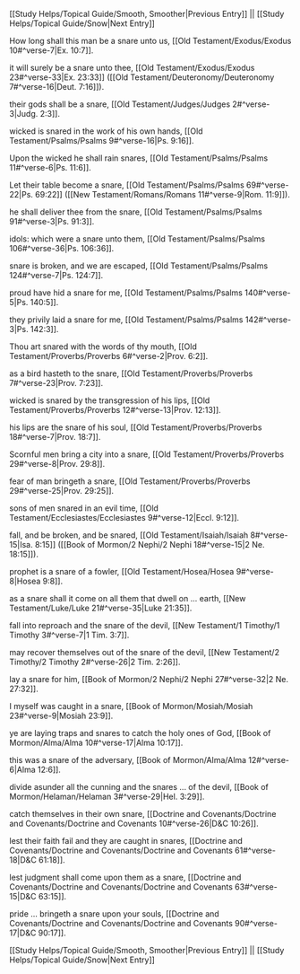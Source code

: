 [[Study Helps/Topical Guide/Smooth, Smoother|Previous Entry]]  ||  [[Study Helps/Topical Guide/Snow|Next Entry]]

 How long shall this man be a snare unto us, [[Old Testament/Exodus/Exodus 10#^verse-7|Ex. 10:7]].

 it will surely be a snare unto thee, [[Old Testament/Exodus/Exodus 23#^verse-33|Ex. 23:33]] ([[Old Testament/Deuteronomy/Deuteronomy 7#^verse-16|Deut. 7:16]]).

 their gods shall be a snare, [[Old Testament/Judges/Judges 2#^verse-3|Judg. 2:3]].

 wicked is snared in the work of his own hands, [[Old Testament/Psalms/Psalms 9#^verse-16|Ps. 9:16]].

 Upon the wicked he shall rain snares, [[Old Testament/Psalms/Psalms 11#^verse-6|Ps. 11:6]].

 Let their table become a snare, [[Old Testament/Psalms/Psalms 69#^verse-22|Ps. 69:22]] ([[New Testament/Romans/Romans 11#^verse-9|Rom. 11:9]]).

 he shall deliver thee from the snare, [[Old Testament/Psalms/Psalms 91#^verse-3|Ps. 91:3]].

 idols: which were a snare unto them, [[Old Testament/Psalms/Psalms 106#^verse-36|Ps. 106:36]].

 snare is broken, and we are escaped, [[Old Testament/Psalms/Psalms 124#^verse-7|Ps. 124:7]].

 proud have hid a snare for me, [[Old Testament/Psalms/Psalms 140#^verse-5|Ps. 140:5]].

 they privily laid a snare for me, [[Old Testament/Psalms/Psalms 142#^verse-3|Ps. 142:3]].

 Thou art snared with the words of thy mouth, [[Old Testament/Proverbs/Proverbs 6#^verse-2|Prov. 6:2]].

 as a bird hasteth to the snare, [[Old Testament/Proverbs/Proverbs 7#^verse-23|Prov. 7:23]].

 wicked is snared by the transgression of his lips, [[Old Testament/Proverbs/Proverbs 12#^verse-13|Prov. 12:13]].

 his lips are the snare of his soul, [[Old Testament/Proverbs/Proverbs 18#^verse-7|Prov. 18:7]].

 Scornful men bring a city into a snare, [[Old Testament/Proverbs/Proverbs 29#^verse-8|Prov. 29:8]].

 fear of man bringeth a snare, [[Old Testament/Proverbs/Proverbs 29#^verse-25|Prov. 29:25]].

 sons of men snared in an evil time, [[Old Testament/Ecclesiastes/Ecclesiastes 9#^verse-12|Eccl. 9:12]].

 fall, and be broken, and be snared, [[Old Testament/Isaiah/Isaiah 8#^verse-15|Isa. 8:15]] ([[Book of Mormon/2 Nephi/2 Nephi 18#^verse-15|2 Ne. 18:15]]).

 prophet is a snare of a fowler, [[Old Testament/Hosea/Hosea 9#^verse-8|Hosea 9:8]].

 as a snare shall it come on all them that dwell on ... earth, [[New Testament/Luke/Luke 21#^verse-35|Luke 21:35]].

 fall into reproach and the snare of the devil, [[New Testament/1 Timothy/1 Timothy 3#^verse-7|1 Tim. 3:7]].

 may recover themselves out of the snare of the devil, [[New Testament/2 Timothy/2 Timothy 2#^verse-26|2 Tim. 2:26]].

 lay a snare for him, [[Book of Mormon/2 Nephi/2 Nephi 27#^verse-32|2 Ne. 27:32]].

 I myself was caught in a snare, [[Book of Mormon/Mosiah/Mosiah 23#^verse-9|Mosiah 23:9]].

 ye are laying traps and snares to catch the holy ones of God, [[Book of Mormon/Alma/Alma 10#^verse-17|Alma 10:17]].

 this was a snare of the adversary, [[Book of Mormon/Alma/Alma 12#^verse-6|Alma 12:6]].

 divide asunder all the cunning and the snares ... of the devil, [[Book of Mormon/Helaman/Helaman 3#^verse-29|Hel. 3:29]].

 catch themselves in their own snare, [[Doctrine and Covenants/Doctrine and Covenants/Doctrine and Covenants 10#^verse-26|D&C 10:26]].

 lest their faith fail and they are caught in snares, [[Doctrine and Covenants/Doctrine and Covenants/Doctrine and Covenants 61#^verse-18|D&C 61:18]].

 lest judgment shall come upon them as a snare, [[Doctrine and Covenants/Doctrine and Covenants/Doctrine and Covenants 63#^verse-15|D&C 63:15]].

 pride ... bringeth a snare upon your souls, [[Doctrine and Covenants/Doctrine and Covenants/Doctrine and Covenants 90#^verse-17|D&C 90:17]].

[[Study Helps/Topical Guide/Smooth, Smoother|Previous Entry]]  ||  [[Study Helps/Topical Guide/Snow|Next Entry]]